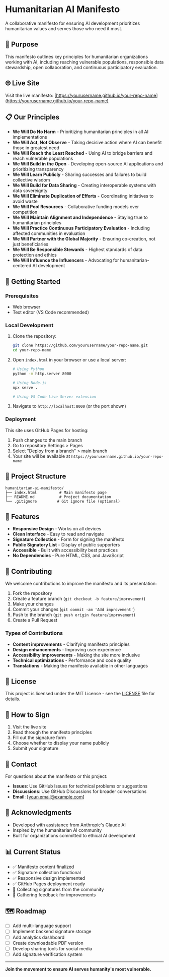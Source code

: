 # Humanitarian AI Manifesto

A collaborative manifesto for ensuring AI development prioritizes humanitarian values and serves those who need it most.

## 🎯 Purpose

This manifesto outlines key principles for humanitarian organizations working with AI, including reaching vulnerable populations, responsible data stewardship, open collaboration, and continuous participatory evaluation.

## 🌐 Live Site

Visit the live manifesto: [https://yourusername.github.io/your-repo-name](https://yourusername.github.io/your-repo-name)

## 📋 Our Principles

- **We Will Do No Harm** - Prioritizing humanitarian principles in all AI implementations
- **We Will Act, Not Observe** - Taking decisive action where AI can benefit those in greatest need
- **We Will Reach the Least Reached** - Using AI to bridge barriers and reach vulnerable populations
- **We Will Build in the Open** - Developing open-source AI applications and prioritizing transparency
- **We Will Learn Publicly** - Sharing successes and failures to build collective wisdom
- **We Will Build for Data Sharing** - Creating interoperable systems with data sovereignty
- **We Will Eliminate Duplication of Efforts** - Coordinating initiatives to avoid waste
- **We Will Pool Resources** - Collaborative funding models over competition
- **We Will Maintain Alignment and Independence** - Staying true to humanitarian principles
- **We Will Practice Continuous Participatory Evaluation** - Including affected communities in evaluation
- **We Will Partner with the Global Majority** - Ensuring co-creation, not just beneficiaries
- **We Will Be Responsible Stewards** - Highest standards of data protection and ethics
- **We Will Influence the Influencers** - Advocating for humanitarian-centered AI development

## 🚀 Getting Started

### Prerequisites
- Web browser
- Text editor (VS Code recommended)

### Local Development
1. Clone the repository:
   ```bash
   git clone https://github.com/yourusername/your-repo-name.git
   cd your-repo-name
   ```

2. Open `index.html` in your browser or use a local server:
   ```bash
   # Using Python
   python -m http.server 8000
   
   # Using Node.js
   npx serve .
   
   # Using VS Code Live Server extension
   ```

3. Navigate to `http://localhost:8000` (or the port shown)

### Deployment
This site uses GitHub Pages for hosting:

1. Push changes to the main branch
2. Go to repository Settings > Pages
3. Select "Deploy from a branch" > main branch
4. Your site will be available at `https://yourusername.github.io/your-repo-name`

## 📁 Project Structure

```
humanitarian-ai-manifesto/
├── index.html          # Main manifesto page
├── README.md           # Project documentation
└── .gitignore         # Git ignore file (optional)
```

## 🎨 Features

- **Responsive Design** - Works on all devices
- **Clean Interface** - Easy to read and navigate
- **Signature Collection** - Form for signing the manifesto
- **Public Signatory List** - Display of public supporters
- **Accessible** - Built with accessibility best practices
- **No Dependencies** - Pure HTML, CSS, and JavaScript

## 🤝 Contributing

We welcome contributions to improve the manifesto and its presentation:

1. Fork the repository
2. Create a feature branch (`git checkout -b feature/improvement`)
3. Make your changes
4. Commit your changes (`git commit -am 'Add improvement'`)
5. Push to the branch (`git push origin feature/improvement`)
6. Create a Pull Request

### Types of Contributions
- **Content improvements** - Clarifying manifesto principles
- **Design enhancements** - Improving user experience
- **Accessibility improvements** - Making the site more inclusive
- **Technical optimizations** - Performance and code quality
- **Translations** - Making the manifesto available in other languages

## 📄 License

This project is licensed under the MIT License - see the [LICENSE](LICENSE) file for details.

## 🌟 How to Sign

1. Visit the live site
2. Read through the manifesto principles
3. Fill out the signature form
4. Choose whether to display your name publicly
5. Submit your signature

## 💬 Contact

For questions about the manifesto or this project:

- **Issues**: Use GitHub Issues for technical problems or suggestions
- **Discussions**: Use GitHub Discussions for broader conversations
- **Email**: [your-email@example.com]

## 🙏 Acknowledgments

- Developed with assistance from Anthropic's Claude AI
- Inspired by the humanitarian AI community
- Built for organizations committed to ethical AI development

## 📊 Current Status

- ✅ Manifesto content finalized
- ✅ Signature collection functional
- ✅ Responsive design implemented
- ✅ GitHub Pages deployment ready
- 🔄 Collecting signatures from the community
- 🔄 Gathering feedback for improvements

## 🗺️ Roadmap

- [ ] Add multi-language support
- [ ] Implement backend signature storage
- [ ] Add analytics dashboard
- [ ] Create downloadable PDF version
- [ ] Develop sharing tools for social media
- [ ] Add signature verification system

---

**Join the movement to ensure AI serves humanity's most vulnerable.**
